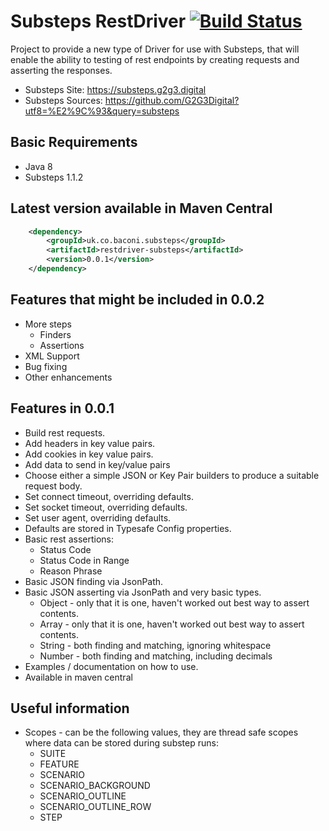 # Substeps RestDriver [![Build Status](https://travis-ci.org/beercan1989/substeps-restdriver.svg?branch=master)](https://travis-ci.org/beercan1989/substeps-restdriver)

Project to provide a new type of Driver for use with Substeps, that will enable the ability to testing of rest endpoints by creating requests and asserting the responses.

+ Substeps Site: https://substeps.g2g3.digital
+ Substeps Sources: https://github.com/G2G3Digital?utf8=%E2%9C%93&query=substeps

## Basic Requirements
+ Java 8
+ Substeps 1.1.2

## Latest version available in Maven Central
```xml
    <dependency>
        <groupId>uk.co.baconi.substeps</groupId>
        <artifactId>restdriver-substeps</artifactId>
        <version>0.0.1</version>
    </dependency>
```

## Features that might be included in 0.0.2
+ More steps
    + Finders
    + Assertions
+ XML Support
+ Bug fixing
+ Other enhancements

## Features in 0.0.1
+ Build rest requests.
+ Add headers in key value pairs.
+ Add cookies in key value pairs.
+ Add data to send in key/value pairs
+ Choose either a simple JSON or Key Pair builders to produce a suitable request body.
+ Set connect timeout, overriding defaults.
+ Set socket timeout, overriding defaults.
+ Set user agent, overriding defaults.
+ Defaults are stored in Typesafe Config properties.
+ Basic rest assertions:
    + Status Code
    + Status Code in Range
    + Reason Phrase
+ Basic JSON finding via JsonPath.
+ Basic JSON asserting via JsonPath and very basic types.
    + Object - only that it is one, haven't worked out best way to assert contents. 
    + Array - only that it is one, haven't worked out best way to assert contents.
    + String - both finding and matching, ignoring whitespace
    + Number - both finding and matching, including decimals
+ Examples / documentation on how to use.
+ Available in maven central

## Useful information
+ Scopes - can be the following values, they are thread safe scopes where data can be stored during substep runs:
    + SUITE
    + FEATURE
    + SCENARIO
    + SCENARIO_BACKGROUND
    + SCENARIO_OUTLINE
    + SCENARIO_OUTLINE_ROW
    + STEP